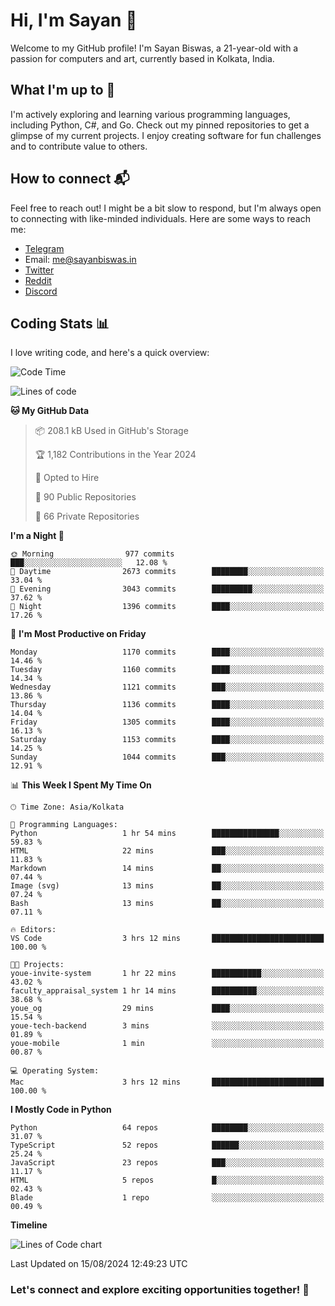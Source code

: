 # Hi, I'm Sayan 👋

Welcome to my GitHub profile! I'm Sayan Biswas, a 21-year-old with a passion for computers and art, currently based in Kolkata, India.

## What I'm up to 🚀

I'm actively exploring and learning various programming languages, including Python, C#, and Go. Check out my pinned repositories to get a glimpse of my current projects. I enjoy creating software for fun challenges and to contribute value to others.

## How to connect 📬

Feel free to reach out! I might be a bit slow to respond, but I'm always open to connecting with like-minded individuals. Here are some ways to reach me:

- [Telegram](https://t.me/dank_as_fuck)
- Email: [me@sayanbiswas.in](mailto:me@sayanbiswas.in)
- [Twitter](https://twitter.com/TheDankDel)
- [Reddit](https://www.reddit.com/user/dank_as_fuck_/)
- [Discord](https://discordapp.com/users/506536929152466945)

## Coding Stats 📊

I love writing code, and here's a quick overview:

<!--START_SECTION:waka-->
![Code Time](http://img.shields.io/badge/Code%20Time-1%2C656%20hrs%2039%20mins-blue)

![Lines of code](https://img.shields.io/badge/From%20Hello%20World%20I%27ve%20Written-5.9%20million%20lines%20of%20code-blue)

**🐱 My GitHub Data** 

> 📦 208.1 kB Used in GitHub's Storage 
 > 
> 🏆 1,182 Contributions in the Year 2024
 > 
> 💼 Opted to Hire
 > 
> 📜 90 Public Repositories 
 > 
> 🔑 66 Private Repositories 
 > 
**I'm a Night 🦉** 

```text
🌞 Morning                977 commits         ███░░░░░░░░░░░░░░░░░░░░░░   12.08 % 
🌆 Daytime                2673 commits        ████████░░░░░░░░░░░░░░░░░   33.04 % 
🌃 Evening                3043 commits        █████████░░░░░░░░░░░░░░░░   37.62 % 
🌙 Night                  1396 commits        ████░░░░░░░░░░░░░░░░░░░░░   17.26 % 
```
📅 **I'm Most Productive on Friday** 

```text
Monday                   1170 commits        ████░░░░░░░░░░░░░░░░░░░░░   14.46 % 
Tuesday                  1160 commits        ████░░░░░░░░░░░░░░░░░░░░░   14.34 % 
Wednesday                1121 commits        ███░░░░░░░░░░░░░░░░░░░░░░   13.86 % 
Thursday                 1136 commits        ████░░░░░░░░░░░░░░░░░░░░░   14.04 % 
Friday                   1305 commits        ████░░░░░░░░░░░░░░░░░░░░░   16.13 % 
Saturday                 1153 commits        ████░░░░░░░░░░░░░░░░░░░░░   14.25 % 
Sunday                   1044 commits        ███░░░░░░░░░░░░░░░░░░░░░░   12.91 % 
```


📊 **This Week I Spent My Time On** 

```text
🕑︎ Time Zone: Asia/Kolkata

💬 Programming Languages: 
Python                   1 hr 54 mins        ███████████████░░░░░░░░░░   59.83 % 
HTML                     22 mins             ███░░░░░░░░░░░░░░░░░░░░░░   11.83 % 
Markdown                 14 mins             ██░░░░░░░░░░░░░░░░░░░░░░░   07.44 % 
Image (svg)              13 mins             ██░░░░░░░░░░░░░░░░░░░░░░░   07.24 % 
Bash                     13 mins             ██░░░░░░░░░░░░░░░░░░░░░░░   07.11 % 

🔥 Editors: 
VS Code                  3 hrs 12 mins       █████████████████████████   100.00 % 

🐱‍💻 Projects: 
youe-invite-system       1 hr 22 mins        ███████████░░░░░░░░░░░░░░   43.02 % 
faculty_appraisal_system 1 hr 14 mins        ██████████░░░░░░░░░░░░░░░   38.68 % 
youe_og                  29 mins             ████░░░░░░░░░░░░░░░░░░░░░   15.54 % 
youe-tech-backend        3 mins              ░░░░░░░░░░░░░░░░░░░░░░░░░   01.89 % 
youe-mobile              1 min               ░░░░░░░░░░░░░░░░░░░░░░░░░   00.87 % 

💻 Operating System: 
Mac                      3 hrs 12 mins       █████████████████████████   100.00 % 
```

**I Mostly Code in Python** 

```text
Python                   64 repos            ████████░░░░░░░░░░░░░░░░░   31.07 % 
TypeScript               52 repos            ██████░░░░░░░░░░░░░░░░░░░   25.24 % 
JavaScript               23 repos            ███░░░░░░░░░░░░░░░░░░░░░░   11.17 % 
HTML                     5 repos             █░░░░░░░░░░░░░░░░░░░░░░░░   02.43 % 
Blade                    1 repo              ░░░░░░░░░░░░░░░░░░░░░░░░░   00.49 % 
```



**Timeline**

![Lines of Code chart](https://raw.githubusercontent.com/Dank-del/Dank-del/main/assets/bar_graph.png)


 Last Updated on 15/08/2024 12:49:23 UTC
<!--END_SECTION:waka-->

### Let's connect and explore exciting opportunities together! 🚀
